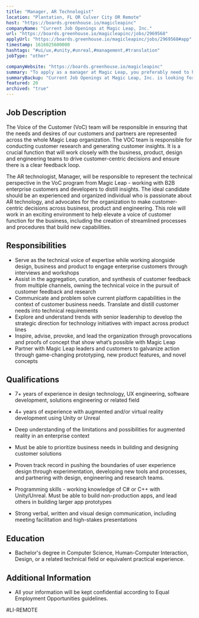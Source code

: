 ```yaml
---
title: "Manager, AR Technologist"
location: "Plantation, FL OR Culver City OR Remote"
host: "https://boards.greenhouse.io/magicleapinc"
companyName: "Current Job Openings at Magic Leap, Inc."
url: "https://boards.greenhouse.io/magicleapinc/jobs/2969568"
applyUrl: "https://boards.greenhouse.io/magicleapinc/jobs/2969568#app"
timestamp: 1616025600000
hashtags: "#ui/ux,#unity,#unreal,#management,#translation"
jobType: "other"

companyWebsite: "https://boards.greenhouse.io/magicleapinc"
summary: "To apply as a manager at Magic Leap, you preferably need to have 7+ years of experience in design technology, UX engineering, software development, solutions engineering or related field."
summaryBackup: "Current Job Openings at Magic Leap, Inc. is looking for a manager that has experience in: #ui/ux, #unity, #unreal."
featured: 20
archived: "true"
---
```


## Job Description

The Voice of the Customer (VoC) team will be responsible in ensuring that the needs and desires of our customers and partners are represented across the whole Magic Leap organization. The VOC team is responsible for conducting customer research and generating customer insights. It is a crucial function that will work closely with the business, product, design and engineering teams to drive customer-centric decisions and ensure there is a clear feedback loop.

The AR technologist, Manager, will be responsible to represent the technical perspective in the VoC program from Magic Leap - working with B2B enterprise customers and developers to distill insights. The ideal candidate should be an experienced and organized individual who is passionate about AR technology, and advocates for the organization to make customer-centric decisions across business, product and engineering. This role will work in an exciting environment to help elevate a voice of customer function for the business, including the creation of streamlined processes and procedures that build new capabilities.

## Responsibilities

*   Serve as the technical voice of expertise while working alongside design, business and product to engage enterprise customers through interviews and workshops
*   Assist in the aggregation, curation, and synthesis of customer feedback from multiple channels, owning the technical voice in the pursuit of customer feedback and research
*   Communicate and problem solve current platform capabilities in the context of customer business needs. Translate and distill customer needs into technical requirements
*   Explore and understand trends with senior leadership to develop the strategic direction for technology initiatives with impact across product lines
*   Inspire, advise, provoke, and lead the organization through provocations and proofs of concept that show what’s possible with Magic Leap
*   Partner with Magic Leap leaders and customers to galvanize action through game-changing prototyping, new product features, and novel concepts

## Qualifications

*   7+ years of experience in design technology, UX engineering, software development, solutions engineering or related field
*   4+ years of experience with augmented and/or virtual reality development using Unity or Unreal
*   Deep understanding of the limitations and possibilities for augmented reality in an enterprise context
*   Must be able to prioritize business needs in building and designing customer solutions
*   Proven track record in pushing the boundaries of user experience design through experimentation, developing new tools and processes, and partnering with design, engineering and research teams.
*   Programming skills - working knowledge of C# or C++ with Unity/Unreal. Must be able to build non-production apps, and lead others in building larger app prototypes

*   Strong verbal, written and visual design communication, including meeting facilitation and high-stakes presentations

## Education

*   Bachelor's degree in Computer Science, Human-Computer Interaction, Design, or a related technical field or equivalent practical experience.

## Additional Information

*   All your information will be kept confidential according to Equal Employment Opportunities guidelines.

#LI-REMOTE
